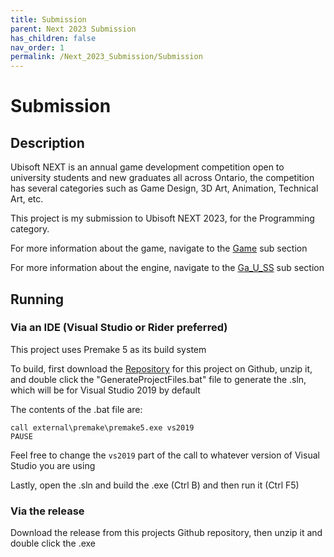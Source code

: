 ```yaml
---
title: Submission
parent: Next 2023 Submission
has_children: false
nav_order: 1
permalink: /Next_2023_Submission/Submission
---
```

# Submission
## Description
Ubisoft NEXT is an annual game development competition open to university students and new graduates all across Ontario, the 
competition has several categories such as Game Design, 3D Art, Animation, Technical Art, etc.

This project is my submission to Ubisoft NEXT 2023, for the Programming category.

For more information about the game, navigate to the [Game](http://example.com/) sub section

For more information about the engine, navigate to the [Ga_U_SS](/Next_2023_Submission/Ga_U_SS) sub section

## Running
### Via an IDE (Visual Studio or Rider preferred)
This project uses Premake 5 as its build system

To build, first download the [Repository](//github.com/Bilal-A-G/NEXT-Submission-2023) for this project on Github, unzip it, and 
double click the "GenerateProjectFiles.bat" file to generate the .sln, which will be for Visual Studio 2019 by default

The contents of the .bat file are:
```
call external\premake\premake5.exe vs2019
PAUSE
```
Feel free to change the ```vs2019``` part of the call to whatever version of Visual Studio you are using

Lastly, open the .sln and build the .exe (Ctrl B) and then run it (Ctrl F5)

### Via the release
Download the release from this projects Github repository, then unzip it and double click the .exe